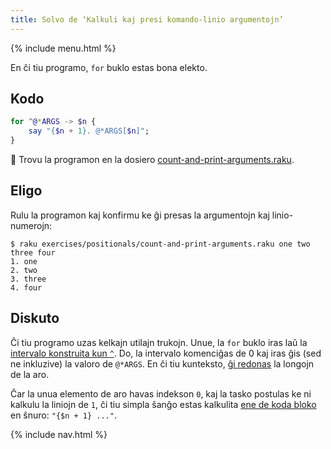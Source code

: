 ```yaml
---
title: Solvo de ‘Kalkuli kaj presi komando-linio argumentojn’
---
```


{% include menu.html %}

En ĉi tiu programo, `for` buklo estas bona elekto.

## Kodo

```raku
for ^@*ARGS -> $n {
    say "{$n + 1}. @*ARGS[$n]";
}
```

🦋 Trovu la programon en la dosiero [count-and-print-arguments.raku](https://github.com/ash/raku-course/blob/master/exercises/positionals/count-and-print-arguments.raku).

## Eligo

Rulu la programon kaj konfirmu ke ĝi presas la argumentojn kaj linio-numerojn:

```console
$ raku exercises/positionals/count-and-print-arguments.raku one two three four
1. one
2. two
3. three
4. four
```

## Diskuto

Ĉi tiu programo uzas kelkajn utilajn trukojn. Unue, la `for` buklo iras laŭ la [intervalo konstruita kun `^`](/eo/essentials/ranges/excluding-endpoints). Do, la intervalo komenciĝas de 0 kaj iras ĝis (sed ne inkluzive) la valoro de `@*ARGS`. En ĉi tiu kunteksto, [ĝi redonas](/eo/essentials/positionals/arrays#size) la longojn de la aro.

Ĉar la unua elemento de aro havas indekson `0`, kaj la tasko postulas ke ni kalkulu la liniojn de `1`, ĉi tiu simpla ŝanĝo estas kalkulita [ene de koda bloko](/eo/essentials/strings/code-interpolation) en ŝnuro: `"{$n + 1} ..."`.

{% include nav.html %}
